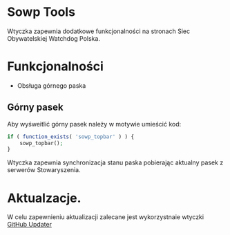 # Sowp Tools

Wtyczka zapewnia dodatkowe funkcjonalności na stronach Siec Obywatelskiej Watchdog Polska.

# Funkcjonalności

* Obsługa górnego paska

## Górny pasek

Aby wyśweitlić górny pasek należy w motywie umieścić kod:
```php
if ( function_exists( 'sowp_topbar' ) ) {
	sowp_topbar();
}
````
Wtyczka zapewnia synchronizacja stanu paska pobierając aktualny pasek z serwerów Stowaryszenia. 


# Aktualzacje.

W celu zapewnieniu aktualizacji zalecane jest wykorzystnaie wtyczki [GitHub Updater](https://github.com/afragen/github-updater)